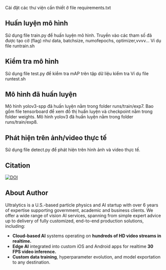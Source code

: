 Cài đặt các thư viện cần thiết ở file requirements.txt
## Huấn luyện mô hình 

Sử dụng file train.py để huấn luyện mô hình. Truyền vào các tham số đã được tạo cờ (flag) như data, batchsize, numofepochs, optimizer,vvvv...
Ví dụ file runtrain.sh

## Kiểm tra mô hình

Sử dụng file test.py để kiểm tra mAP trên tập dữ liệu kiểm tra
Ví dụ file runtest.sh

## Mô hình đã huấn luyện

Mô hình yolov3-spp đã huấn luyện nằm trong folder runs/train/exp7. Bao gồm file tensorboard để xem đồ thị huấn luyện và checkpoint nằm trong folder weights.
Mô hình yolov3 đã huấn luyện nằm trong folder runs/train/exp8.

## Phát hiện trên ảnh/video thực tế 

Sử dụng file detect.py để phát hiện trên hình ảnh và video thực tế.



## Citation

[![DOI](https://zenodo.org/badge/146165888.svg)](https://zenodo.org/badge/latestdoi/146165888)


## About Author

Ultralytics is a U.S.-based particle physics and AI startup with over 6 years of expertise supporting government, academic and business clients. We offer a wide range of vision AI services, spanning from simple expert advice up to delivery of fully customized, end-to-end production solutions, including:
- **Cloud-based AI** systems operating on **hundreds of HD video streams in realtime.**
- **Edge AI** integrated into custom iOS and Android apps for realtime **30 FPS video inference.**
- **Custom data training**, hyperparameter evolution, and model exportation to any destination.